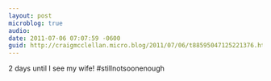 ```yaml
---
layout: post
microblog: true
audio: 
date: 2011-07-06 07:07:59 -0600
guid: http://craigmcclellan.micro.blog/2011/07/06/t88595047125221376.html
---
```

2 days until I see my wife! #stillnotsoonenough
